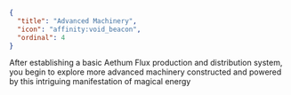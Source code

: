 ```json
{
  "title": "Advanced Machinery",
  "icon": "affinity:void_beacon",
  "ordinal": 4
}
```

After establishing a basic Aethum Flux production and distribution system, you begin to explore more advanced machinery
constructed and powered by this intriguing manifestation of magical energy